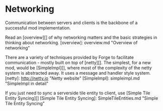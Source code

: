 Networking
==========

Communication between servers and clients is the backbone of a successful mod implementation.

Read an [overview][] of why networking matters and the basic strategies in thinking about networking.
[overview]: overview.md "Overview of networking"

There are a variety of techniques provided by Forge to facilitate communication - mostly built on top of [netty][].
The simplest, for a new mod, would be [SimpleImpl][], where most of the complexity of the netty system is
abstracted away. It uses a message and handler style system.
[netty]: http://netty.io "Netty website"
[SimpleImpl]: simpleimpl.md "SimpleImpl in detail"


If you just need to sync a serverside tile entity to client, use [Simple Tile Entity Syncing][]
[Simple Tile Entity Syncing]: SimpleTileEntities.md "Simple Tile Entity Syncing"
